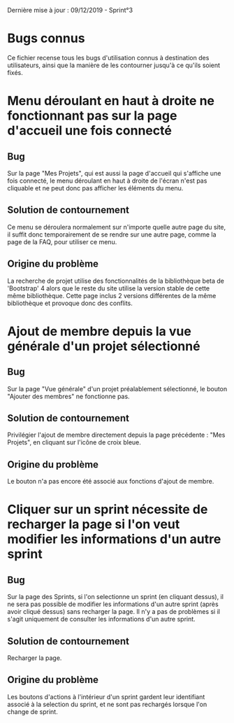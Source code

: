 Dernière mise à jour : 09/12/2019 - Sprint°3

# Bugs connus

Ce fichier recense tous les bugs d'utilisation connus à destination des utilisateurs, ainsi que la manière de les contourner jusqu'à ce qu'ils soient fixés.

# Menu déroulant en haut à droite ne fonctionnant pas sur la page d'accueil une fois connecté

## Bug
Sur la page "Mes Projets", qui est aussi la page d'accueil qui s'affiche une fois connecté, le menu déroulant en haut à droite de l'écran n'est pas cliquable et ne peut donc pas afficher les éléments du menu.

## Solution de contournement
Ce menu se déroulera normalement sur n'importe quelle autre page du site, il suffit donc temporairement de se rendre sur une autre page, comme la page de la FAQ, pour utiliser ce menu.

## Origine du problème
La recherche de projet utilise des fonctionnalités de la bibliothèque beta de 'Bootstrap' 4 alors que le reste du site utilise la version stable de cette même bibliothèque. Cette page inclus 2 versions différentes de la même bibliothèque et provoque donc des conflits.


# Ajout de membre depuis la vue générale d'un projet sélectionné

## Bug
Sur la page "Vue générale" d'un projet préalablement sélectionné, le bouton "Ajouter des membres" ne fonctionne pas.

## Solution de contournement
Privilégier l'ajout de membre directement depuis la page précédente : "Mes Projets", en cliquant sur l'icône de croix bleue.

## Origine du problème
Le bouton n'a pas encore été associé aux fonctions d'ajout de membre.


# Cliquer sur un sprint nécessite de recharger la page si l'on veut modifier les informations d'un autre sprint

## Bug
Sur la page des Sprints, si l'on selectionne un sprint (en cliquant dessus), il ne sera pas possible de modifier les informations d'un autre sprint (après avoir cliqué dessus) sans recharger la page. Il n'y a pas de problèmes si il s'agit uniquement de consulter les informations d'un autre sprint.

## Solution de contournement
Recharger la page.

## Origine du problème
Les boutons d'actions à l'intérieur d'un sprint gardent leur identifiant associé à la selection du sprint, et ne sont pas rechargés lorsque l'on change de sprint.
